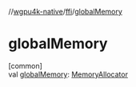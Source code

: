 //[wgpu4k-native](../../index.md)/[ffi](index.md)/[globalMemory](global-memory.md)

# globalMemory

[common]\
val [globalMemory](global-memory.md): [MemoryAllocator](-memory-allocator/index.md)